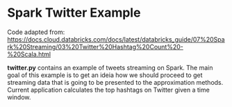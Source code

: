 # Spark Twitter Example

Code adapted from: https://docs.cloud.databricks.com/docs/latest/databricks_guide/07%20Spark%20Streaming/03%20Twitter%20Hashtag%20Count%20-%20Scala.html

**twitter.py** contains an example of tweets streaming on Spark. The main goal of this example is to get an ideia how we should proceed to get streaming data that is going to be presented to the approximation methods. Current application calculates the top hashtags on Twitter given a time window. 
